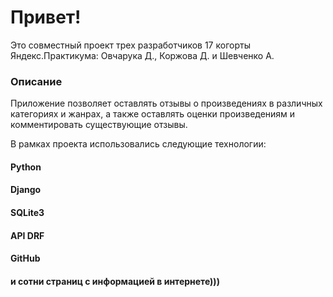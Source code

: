 # Привет! 
 Это совместный проект трех разработчиков 17 когорты
Яндекс.Практикума: Овчарука Д., Коржова Д. и Шевченко А.

### Описание

Приложение позволяет оставлять отзывы о произведениях в различных категориях и жанрах, а также оставлять оценки произведениям и комментировать существующие отзывы.


В рамках проекта использовались следующие технологии:

#### Python
#### Django
#### SQLite3
#### API DRF
#### GitHub
#### и сотни страниц с информацией в интернете)))


